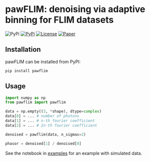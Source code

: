 # pawFLIM: denoising via adaptive binning for FLIM datasets

![PyPi](https://img.shields.io/pypi/pyversions/pawflim.svg)
[![PyPi](https://img.shields.io/pypi/v/pawflim.svg)](https://pypi.python.org/pypi/pawflim)
[![License](https://img.shields.io/github/license/maurosilber/smo)](https://opensource.org/licenses/MIT)
[![Paper](https://img.shields.io/badge/DOI-10.1088%2F2050--6120%2Faa72ab-green)](https://doi.org/10.1088/2050-6120/aa72ab)

## Installation

pawFLIM can be installed from PyPI:

```
pip install pawflim
```

## Usage

```python
import numpy as np
from pawflim import pawflim

data = np.empty((3, *shape), dtype=complex)
data[0] = ... # number of photons
data[1] = ... # n-th fourier coefficient
data[2] = ... # 2n-th fourier coefficient

denoised = pawflim(data, n_sigmas=2)

phasor = denoised[1] / denoised[0]
```

See the notebook in
[examples](https://github.com/maurosilber/pawflim/blob/main/examples/simulated_data.ipynb)
for an example with simulated data.
